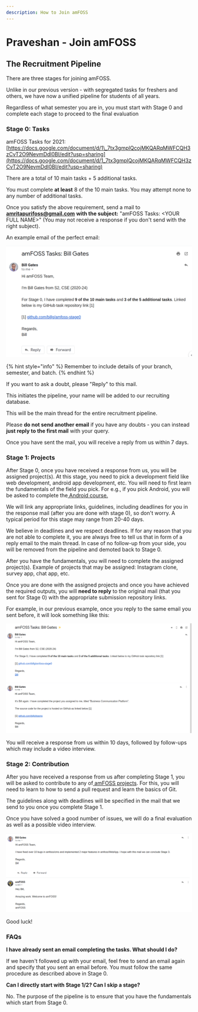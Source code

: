 ```yaml
---
description: How to Join amFOSS
---
```


# Praveshan - Join amFOSS

## The Recruitment Pipeline

There are three stages for joining amFOSS. 

Unlike in our previous version - with segregated tasks for freshers and others, we have now a unified pipeline for students of all years. 

Regardless of what semester you are in, you must start with Stage 0 and complete each stage to proceed to the final evaluation

### Stage 0: Tasks

amFOSS Tasks for 2021: [https://docs.google.com/document/d/1\_7tx3gmplQcojMKQARqMWFCQH3zCvT2O9NevmDdl0BI/edit?usp=sharing](https://docs.google.com/document/d/1_7tx3gmplQcojMKQARqMWFCQH3zCvT2O9NevmDdl0BI/edit?usp=sharing)

There are a total of 10 main tasks + 5 additional tasks. 

You must complete **at least** 8 of the 10 main tasks. You may attempt none to any number of additional tasks.

Once you satisfy the above requirement, send a mail to [**amritapurifoss@gmail.com**](mailto:amritapurifoss@gmail.com) **with the subject:** "amFOSS Tasks: &lt;YOUR FULL NAME&gt;" \(You may not receive a response if you don't send with the right subject\). 

An example email of the perfect email:

![](.gitbook/assets/image%20%2818%29.png)

{% hint style="info" %}
Remember to include details of your branch, semester, and batch. 
{% endhint %}

If you want to ask a doubt, please "Reply" to this mail. 

This initiates the pipeline, your name will be added to our recruiting database. 

This will be the main thread for the entire recruitment pipeline. 

Please **do not send another email** if you have any doubts - you can instead **just reply to the first mail** with your query.

Once you have sent the mail, you will receive a reply from us within 7 days.



### Stage 1: Projects

After Stage 0, once you have received a response from us, you will be assigned project\(s\). At this stage, you need to pick a development field like web development, android app development, etc. You will need to first learn the fundamentals of the field you pick. For e.g., if you pick Android, you will be asked to complete the[ Android course. ](https://www.udacity.com/course/new-android-fundamentals--ud851)

We will link any appropriate links, guidelines, including deadlines for you in the response mail \(after you are done with stage 0\), so don't worry. A typical period for this stage may range from 20-40 days. 

We believe in deadlines and we respect deadlines. If for any reason that you are not able to complete it, you are always free to tell us that in form of a reply email to the main thread. In case of no follow-up from your side, you will be removed from the pipeline and demoted back to Stage 0. 

After you have the fundamentals, you will need to complete the assigned project\(s\). Example of projects that may be assigned: Instagram clone, survey app, chat app, etc. 

Once you are done with the assigned projects and once you have achieved the required outputs, you will **need to reply** to the original mail \(that you sent for Stage 0\) with the appropriate submission repository links. 

For example, in our previous example, once you reply to the same email you sent before, it will look something like this:

![](.gitbook/assets/image%20%2817%29.png)

You will receive a response from us within 10 days, followed by follow-ups which may include a video interview.



### Stage 2: Contribution

After you have received a response from us after completing Stage 1, you will be asked to contribute to any of[ amFOSS projects](https://gitlab.com/amfoss/). For this, you will need to learn to how to send a pull request and learn the basics of Git. 

The guidelines along with deadlines will be specified in the mail that we send to you once you complete Stage 1.

Once you have solved a good number of issues, we will do a final evaluation as well as a possible video interview. 

![Bill joins amFOSS](.gitbook/assets/image%20%2812%29.png)



Good luck!

### FAQs

**I have already sent an email completing the tasks. What should I do?**

If we haven't followed up with your email, feel free to send an email again and specify that you sent an email before. You must follow the same procedure as described above in Stage 0.

**Can I directly start with Stage 1/2? Can I skip a stage?**

No. The purpose of the pipeline is to ensure that you have the fundamentals which start from Stage 0.


